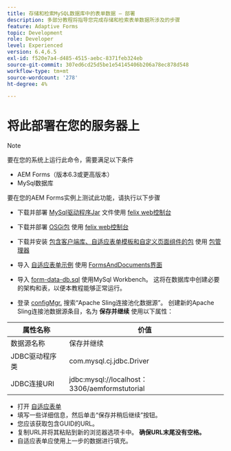 ```yaml
---
title: 存储和检索MySQL数据库中的表单数据 — 部署
description: 多部分教程将指导您完成存储和检索表单数据所涉及的步骤
feature: Adaptive Forms
topic: Development
role: Developer
level: Experienced
version: 6.4,6.5
exl-id: f520e7a4-d485-4515-aebc-8371feb324eb
source-git-commit: 307ed6cd25d5be1e54145406b206a78ec878d548
workflow-type: tm+mt
source-wordcount: '278'
ht-degree: 4%

---
```


# 将此部署在您的服务器上

>[!NOTE]
>
>要在您的系统上运行此命令，需要满足以下条件
>
>* AEM Forms（版本6.3或更高版本）
>* MySql数据库


要在您的AEM Forms实例上测试此功能，请执行以下步骤

* 下载并部署 [MySql驱动程序Jar](assets/mysqldriver.jar) 文件使用 [felix web控制台](http://localhost:4502/system/console/bundles)
* 下载并部署 [OSGi包](assets/SaveAndContinue.SaveAndContinue.core-1.0-SNAPSHOT.jar) 使用 [felix web控制台](http://localhost:4502/system/console/bundles)
* 下载并安装 [包含客户端库、自适应表单模板和自定义页面组件的包](assets/store-and-fetch-af-with-data.zip) 使用 [包管理器](http://localhost:4502/crx/packmgr/index.jsp)
* 导入 [自适应表单示例](assets/sample-adaptive-form.zip) 使用 [FormsAndDocuments界面](http://localhost:4502/aem/forms.html/content/dam/formsanddocuments)

* 导入 [form-data-db.sql](assets/form-data-db.sql) 使用MySql Workbench。 这将在数据库中创建必要的架构和表，以便本教程能够正常运行。
* 登录 [configMgr.](http://localhost:4502/system/console/configMgr) 搜索“Apache Sling连接池化数据源”。 创建新的Apache Sling连接池数据源条目，名为 **保存并继续** 使用以下属性：

| 属性名称 | 价值 |
| ------------------------|---------------------------------------|
| 数据源名称 | 保存并继续 |
| JDBC驱动程序类 | com.mysql.cj.jdbc.Driver |
| JDBC连接URI | jdbc:mysql://localhost：3306/aemformstutorial |

* 打开 [自适应表单](http://localhost:4502/content/dam/formsanddocuments/demostoreandretrieveformdata/jcr:content?wcmmode=disabled)
* 填写一些详细信息，然后单击“保存并稍后继续”按钮。
* 您应该获取包含GUID的URL。
* 复制URL并将其粘贴到新的浏览器选项卡中。 **确保URL末尾没有空格。**
* 自适应表单应使用上一步的数据进行填充。
